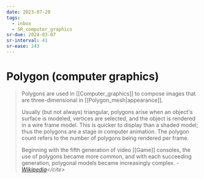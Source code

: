 ```yaml
---
date: 2023-07-20
tags:
  - inbox
  - SR_computer_graphics
sr-due: 2024-03-07
sr-interval: 41
sr-ease: 243
---
```


# Polygon (computer graphics)

> Polygons are used in [[Computer_graphics]] to compose images that are
> three-dimensional in [[Polygon_mesh|appearance]].
>
> Usually (but not always) triangular, polygons arise when an object's surface
> is modeled, vertices are selected, and the object is rendered in a wire frame
> model. This is quicker to display than a shaded model; thus the polygons are a
> stage in computer animation. The polygon count refers to the number of
> polygons being rendered per frame.
>
> Beginning with the fifth generation of video [[Game]] consoles, the use of
> polygons became more common, and with each succeeding generation, polygonal
> models became increasingly complex.
> - <cite>[Wikipedia](https://en.wikipedia.org/wiki/Polygon_\(computer_graphics\))</cite>
